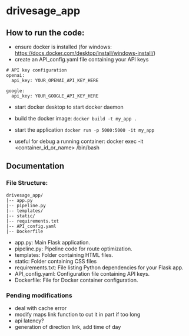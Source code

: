 # drivesage_app

## How to run the code:
- ensure docker is installed (for windows: https://docs.docker.com/desktop/install/windows-install/)
- create an API_config.yaml file containing your API keys
```
# API key configuration
openai:
  api_key: YOUR_OPENAI_API_KEY_HERE

google:
  api_key: YOUR_GOOGLE_API_KEY_HERE
```
- start docker desktop to start docker daemon
- build the docker image: `docker build -t my_app .`
- start the application `docker run -p 5000:5000 -it my_app`

- useful for debug a running container: docker exec -it <container_id_or_name> /bin/bash


## Documentation

### File Structure:

```plaintext
drivesage_app/
|-- app.py
|-- pipeline.py
|-- templates/
|-- static/
|-- requirements.txt
|-- API_config.yaml
|-- Dockerfile
```

- app.py: Main Flask application.
- pipeline.py: Pipeline code for route optimization.
- templates: Folder containing HTML files.
- static: Folder containing CSS files
- requirements.txt: File listing Python dependencies for your Flask app.
- API_config.yaml: Configuration file containing API keys.
- Dockerfile: File for Docker container configuration.

### Pending modifications
- deal with cache error
- modify maps link function to cut it in part if too long
- api latency?
- generation of direction link, add time of day